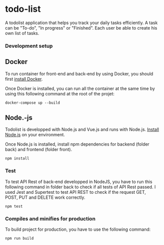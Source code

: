 # todo-list

A todolist application that helps you track your daily tasks efficiently.
A task can be "To-do", "In progress" or "Finished".
Each user be able to create his own list of tasks. 



### Development setup

## Docker

To run container for front-end and back-end by using Docker, you should first [install Docker](https://docs.docker.com/get-docker/). 

Once Docker is installed, you can run all the container at the same time by using this following command at the root of the projet: 

```
docker-compose up --build
```



## Node.-js

Todolist is developped with Node.js and Vue.js and runs with Node.js. [Install Node.js](https://nodejs.org/en/) on your environment.

Once Node.js is installed, install npm dependencies for backend (folder back) and frontend (folder front).


```
npm install
```

### Test

To test API Rest of back-end developped in NodeJS, you have to run this following command in folder back to check if all tests of API Rest passed. 
I used Jest and Supertest to test API REST to check if the request GET, POST, PUT and DELETE work correctly.

```
npm test
```

### Compiles and minifies for production

To build project for production, you have to use the following command: 

```
npm run build
```



